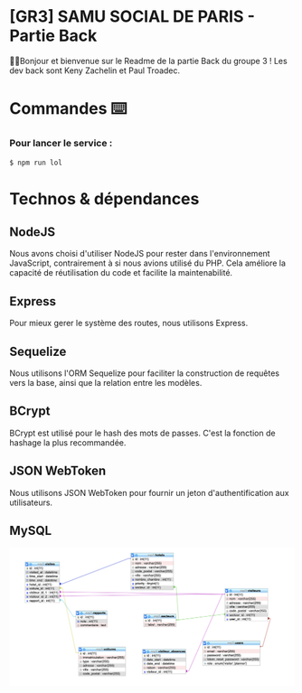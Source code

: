 ﻿# [GR3] SAMU SOCIAL DE PARIS - Partie Back

👋🏼Bonjour et bienvenue sur le Readme de la partie Back du groupe 3 !
Les dev back sont Keny Zachelin et Paul Troadec.

# Commandes ⌨️

### Pour lancer le service :

    $ npm run lol

# Technos & dépendances

## NodeJS

Nous avons choisi d'utiliser NodeJS pour rester dans l'environnement JavaScript, contrairement à si nous avions utilisé du PHP. Cela améliore la capacité de réutilisation du code et facilite la maintenabilité.

## Express

Pour mieux gerer le système des routes, nous utilisons Express.

## Sequelize

Nous utilisons l'ORM Sequelize pour faciliter la construction de requêtes vers la base, ainsi que la relation entre les modèles.

## BCrypt

BCrypt est utilisé pour le hash des mots de passes. C'est la fonction de hashage la plus recommandée.

## JSON WebToken

Nous utilisons JSON WebToken pour fournir un jeton d'authentification aux utilisateurs.

## MySQL

<img src="database.jpg"   
style="float: left; margin-right: 10px;" />

